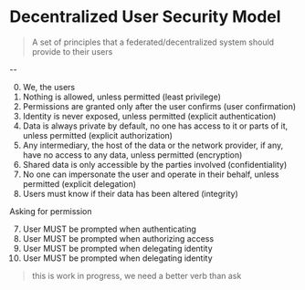 # Decentralized User Security Model

> A set of principles that a federated/decentralized system should provide to their users

--

0. We, the users
1. Nothing is allowed, unless permitted (least privilege)
2. Permissions are granted only after the user confirms (user confirmation)
3. Identity is never exposed, unless permitted (explicit authentication)
3. Data is always private by default, no one has access to it or parts of it, unless permitted (explicit authorization)
4. Any intermediary, the host of the data or the network provider, if any, have no access to any data, unless permitted (encryption)
5. Shared data is only accessible by the parties involved (confidentiality)
5. No one can impersonate the user and operate in their behalf, unless permitted (explicit delegation)
6. Users must know if their data has been altered (integrity)

Asking for permission

7. User MUST be prompted when authenticating
8. User MUST be prompted when authorizing access
9. User MUST be prompted when delegating identity
10. User MUST be prompted when delegating identity


> this is work in progress, we need a better verb than ask
